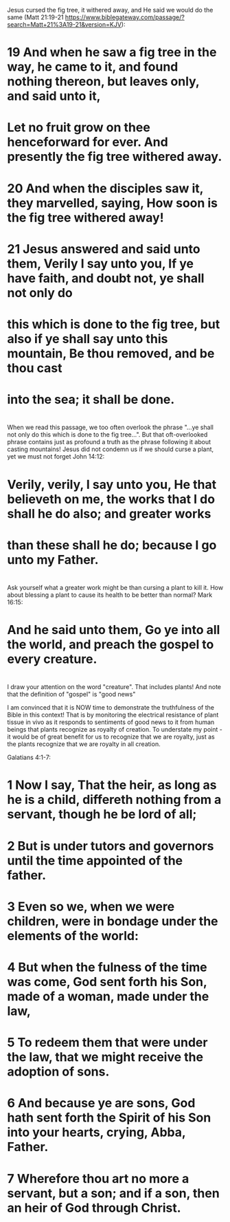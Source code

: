 Jesus cursed the fig tree, it withered away, and He said we would do the same
(Matt 21:19-21 https://www.biblegateway.com/passage/?search=Matt+21%3A19-21&version=KJV):

# 19 And when he saw a fig tree in the way, he came to it, and found nothing thereon, but leaves only, and said unto it, 
#     Let no fruit grow on thee henceforward for ever. And presently the fig tree withered away.
# 20 And when the disciples saw it, they marvelled, saying, How soon is the fig tree withered away!
# 21 Jesus answered and said unto them, Verily I say unto you, If ye have faith, and doubt not, ye shall not only do          
#     this which is done to the fig tree, but also if ye shall say unto this mountain, Be thou removed, and be thou cast  
#     into the sea; it shall be done.
#      
When we read this passage, we too often overlook the phrase "...ye shall not only do this  which is done to the fig 
tree...".  But that oft-overlooked phrase contains just as profound a truth as the phrase following it about casting 
mountains!  Jesus did not condemn us if we should curse a plant, yet we must not forget John 14:12:
# Verily, verily, I say unto you, He that believeth on me, the works that I do shall he do also; and greater works 
# than these shall he do; because I go unto my Father.
#  
Ask yourself what a greater work might be than cursing a plant to kill it.  How about blessing a plant to cause its 
health to be better than normal?  Mark 16:15:
# And he said unto them, Go ye into all the world, and preach the gospel to every creature.
#  
I draw your attention on the word "creature".  That includes plants!  And note that the definition of "gospel" is "good 
news"

I am convinced that it is NOW time to demonstrate the truthfulness of the Bible in this context!  That is by 
monitoring the electrical resistance of plant tissue in vivo as it responds to sentiments of good news to it from human 
beings that plants recognize as royalty of creation.  To understate my point - it would be of great benefit for us to 
recognize that we are royalty, just as the plants recognize that we are royalty in all creation.

Galatians 4:1-7:
# 1 Now I say, That the heir, as long as he is a child, differeth nothing from a servant, though he be lord of all;
# 2 But is under tutors and governors until the time appointed of the father.
# 3 Even so we, when we were children, were in bondage under the elements of the world:
# 4 But when the fulness of the time was come, God sent forth his Son, made of a woman, made under the law,
# 5 To redeem them that were under the law, that we might receive the adoption of sons.
# 6 And because ye are sons, God hath sent forth the Spirit of his Son into your hearts, crying, Abba, Father.
# 7 Wherefore thou art no more a servant, but a son; and if a son, then an heir of God through Christ.
